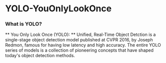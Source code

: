# YOLO-YouOnlyLookOnce

### What is YOLO?
** You Only Look Once (YOLO): ** Unified, Real-Time Object Detction is a single-stage object detection model published at CVPR 2016, by Joseph Redmon, famous for having low latency and high accuracy. The entire YOLO series of models is a collection of pioneering concepts that have shaped today's object detection methods.
